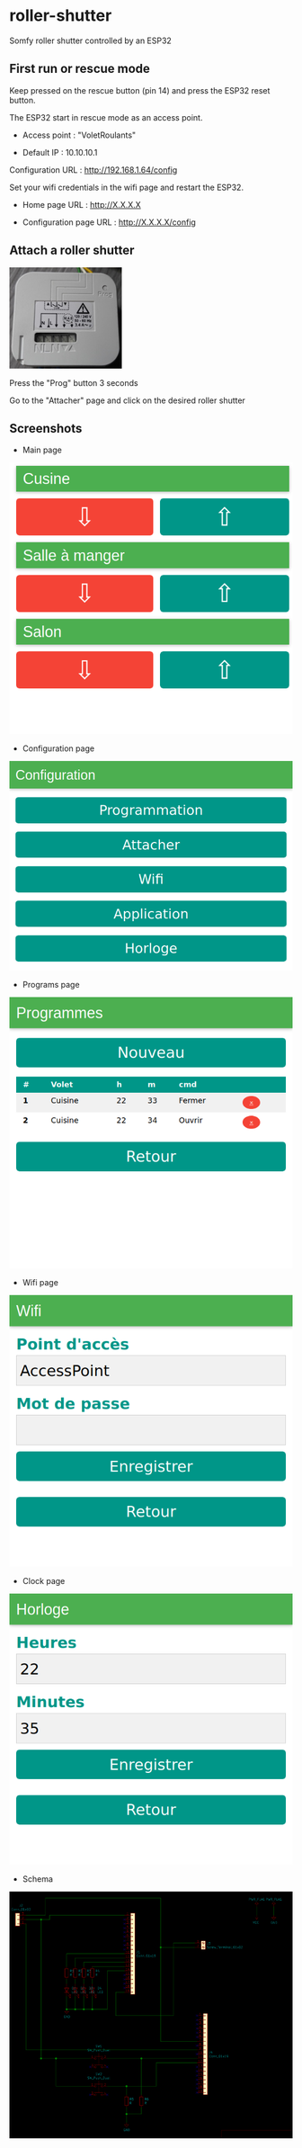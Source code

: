# roller-shutter
Somfy roller shutter controlled by an ESP32

## First run or rescue mode

Keep pressed on the rescue button (pin 14) and press the ESP32 reset button.

The ESP32 start in rescue mode as an access point.

* Access point : "VoletRoulants"

* Default IP : 10.10.10.1

Configuration URL : http://192.168.1.64/config

Set your wifi credentials in the wifi page and restart the ESP32.

* Home page URL : http://X.X.X.X

* Configuration page URL : http://X.X.X.X/config

## Attach a roller shutter

![](/images/somfy-rts.jpg)

Press the "Prog" button 3 seconds

Go to the "Attacher" page and click on the desired roller shutter


## Screenshots

* Main page

![](/images/main.png)

* Configuration page

![](/images/config.png)


* Programs page

![](/images/programs.png)

* Wifi page

![](/images/wifi.png)

* Clock page

![](/images/clock.png)

* Schema

![](/images/schema.png)
